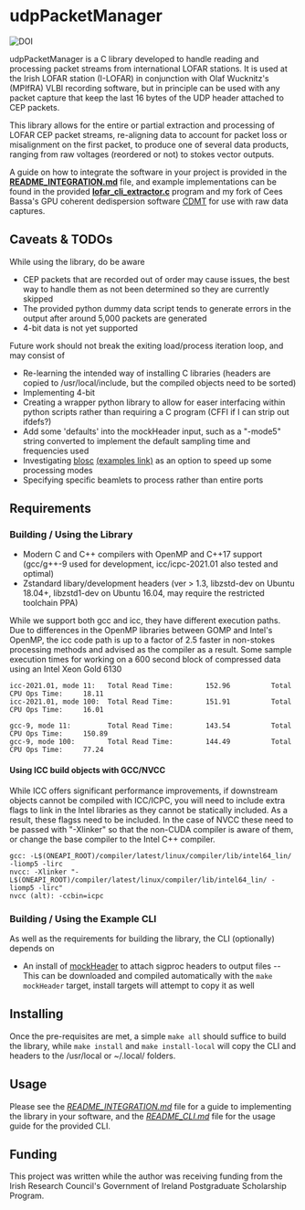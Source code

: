 udpPacketManager
================
![DOI](https://zenodo.org/badge/doi/10.5281/zenodo.3997632.svg)

udpPacketManager is a C library developed to handle reading and processing packet streams from international LOFAR stations. It is used at the Irish LOFAR station (I-LOFAR) in conjunction with Olaf Wucknitz's (MPIfRA) VLBI recording software, but in principle can be used with any packet capture that keep the last 16 bytes of the UDP header attached to CEP packets.

This library allows for the entire or partial extraction and processing of LOFAR CEP packet streams, re-aligning data to account for packet loss or misalignment on the first packet, to produce one of several data products, ranging from raw voltages (reordered or not) to stokes vector outputs.

A guide on how to integrate the software in your project is provided in the [**README_INTEGRATION.md**](README_INTEGRATION.md) file, and example implementations can be found in the provided [**lofar_cli_extractor.c**](lofar_cli_extractor.c) program and my fork of Cees Bassa's GPU coherent dedispersion software [CDMT](https://github.com/David-McKenna/cdmt) for use with raw data captures.

Caveats & TODOs
-------

While using the library, do be aware
- CEP packets that are recorded out of order may cause issues, the best way to handle them as not been determined so they are currently skipped
- The provided python dummy data script tends to generate errors in the output after around 5,000 packets are generated
- 4-bit data is not yet supported

Future work should not break the exiting load/process iteration loop, and may consist of
- Re-learning the intended way of installing C libraries (headers are copied to /usr/local/include, but the compiled objects need to be sorted)
- Implementing 4-bit
- Creating a wrapper python library to allow for easer interfacing within python scripts rather than requiring a C program (CFFI if I can strip out ifdefs?)
- Add some 'defaults' into the mockHeader input, such as a "-mode5" string converted to implement the default sampling time and frequencies used
- Investigating [blosc](https://github.com/Blosc/) [(examples link)](https://github.com/Blosc/c-blosc2/tree/master/examples) as an option to speed up some processing modes
- Specifying specific beamlets to process rather than entire ports

Requirements
------------

### Building / Using the Library
- Modern C and C++ compilers with OpenMP and C++17 support (gcc/g++-9 used for development, icc/icpc-2021.01 also tested and optimal)
- Zstandard libary/development headers (ver > 1.3, libzstd-dev on Ubuntu 18.04+, libzstd1-dev on Ubuntu 16.04, may require the restricted toolchain PPA)

While we support both gcc and icc, they have different execution paths. Due to differences in the OpenMP libraries between GOMP and Intel's OpenMP, the icc code path is up to a factor of 2.5 faster in non-stokes processing methods and advised as the compiler as a result. Some sample execution times for working on a 600 second block of compressed data using an Intel Xeon Gold 6130
```
icc-2021.01, mode 11: 	Total Read Time:        152.96          Total CPU Ops Time:     18.11
icc-2021.01, mode 100:	Total Read Time:        151.91          Total CPU Ops Time:     16.01

gcc-9, mode 11:			Total Read Time:        143.54          Total CPU Ops Time:     150.89
gcc-9, mode 100:	 	Total Read Time:        144.49          Total CPU Ops Time:     77.24
```

#### Using ICC build objects with GCC/NVCC
While ICC offers significant performance improvements, if downstream objects cannot be compiled with ICC/ICPC, you will need to include extra flags to link in the Intel libraries as they cannot be statically included. As a result, these flagss need to be included. In the case of NVCC these need to be passed with "-Xlinker" so that the non-CUDA compiler is aware of them, or change the base compiler to the Intel C++ compiler.
```
gcc: -L$(ONEAPI_ROOT)/compiler/latest/linux/compiler/lib/intel64_lin/ -liomp5 -lirc
nvcc: -Xlinker "-L$(ONEAPI_ROOT)/compiler/latest/linux/compiler/lib/intel64_lin/ -liomp5 -lirc"
nvcc (alt): -ccbin=icpc
```
### Building / Using the Example CLI
As well as the requirements for building the library, the CLI (optionally) depends on
- An install of [mockHeader](https://github.com/David-McKenna/mockHeader) to attach sigproc headers to output files
-- This can be downloaded and compiled automatically with the `make mockHeader` target, install targets will attempt to copy it as well



Installing
----------
Once the pre-requisites are met, a simple `make all` should suffice to build the library, while `make install` and `make install-local` will copy the CLI and headers to the /usr/local or \~/.local/ folders. 


Usage
-----
Please see the [*README_INTEGRATION.md*](README_INTEGRATION.md) file for a guide to implementing the library in your software, and the [*README_CLI.md*](README_CLI.md) file for the usage guide for the provided CLI.

Funding
-------
This project was written while the author was receiving funding from the Irish Research Council's Government of Ireland Postgraduate Scholarship Program.